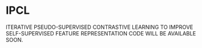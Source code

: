 # IPCL
ITERATIVE PSEUDO-SUPERVISED CONTRASTIVE LEARNING TO IMPROVE SELF-SUPERVISED FEATURE REPRESENTATION
CODE WILL BE AVAILABLE SOON.
